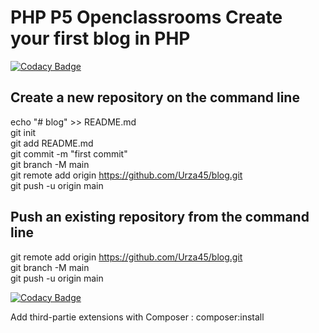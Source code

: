 # PHP P5 Openclassrooms Create your first blog in PHP

[![Codacy Badge](https://api.codacy.com/project/badge/Grade/87b549702aff4c0d989d47a2cebd4465)](https://app.codacy.com/gh/Urza45/blog?utm_source=github.com&utm_medium=referral&utm_content=Urza45/blog&utm_campaign=Badge_Grade_Settings)

## Create a new repository on the command line
  
echo "# blog" >> README.md  
git init  
git add README.md  
git commit -m "first commit"  
git branch -M main  
git remote add origin <https://github.com/Urza45/blog.git>  
git push -u origin main  
  
## Push an existing repository from the command line
  
git remote add origin <https://github.com/Urza45/blog.git>  
git branch -M main  
git push -u origin main  

[![Codacy Badge](https://app.codacy.com/project/badge/Grade/ad5aba3d37be4918b5fd70ce5cd173d9)](https://www.codacy.com/gh/Urza45/blog/dashboard?utm_source=github.com&amp;utm_medium=referral&amp;utm_content=Urza45/blog&amp;utm_campaign=Badge_Grade)

Add third-partie extensions with Composer : composer:install
